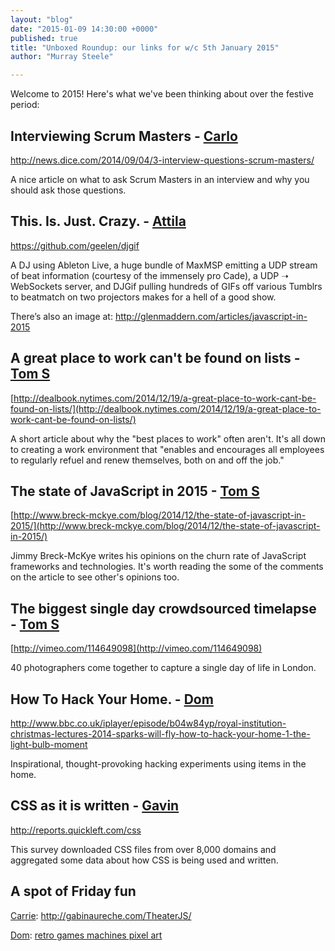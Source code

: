 ```yaml
---
layout: "blog"
date: "2015-01-09 14:30:00 +0000"
published: true
title: "Unboxed Roundup: our links for w/c 5th January 2015"
author: "Murray Steele"

---
```


Welcome to 2015!  Here's what we've been thinking about over the festive period:

## Interviewing Scrum Masters - [Carlo](http://www.unboxedconsulting.com/people/carlo-kruger)

http://news.dice.com/2014/09/04/3-interview-questions-scrum-masters/

A nice article on what to ask Scrum Masters in an interview and why you should ask those questions.

## This. Is. Just. Crazy. - [Attila](https://www.unboxedconsulting.com/people/attila-gyorffy)

https://github.com/geelen/djgif

A DJ using Ableton Live, a huge bundle of MaxMSP emitting a UDP stream of beat information (courtesy of the immensely pro Cade), a UDP ➝ WebSockets server, and DJGif pulling hundreds of GIFs off various Tumblrs to beatmatch <x-gif> on two projectors makes for a hell of a good show.

There’s also an image at: http://glenmaddern.com/articles/javascript-in-2015

## A great place to work can't be found on lists - [Tom S](http://www.unboxedconsulting.com/people/tom-sabin)

[http://dealbook.nytimes.com/2014/12/19/a-great-place-to-work-cant-be-found-on-lists/](http://dealbook.nytimes.com/2014/12/19/a-great-place-to-work-cant-be-found-on-lists/)

A short article about why the "best places to work" often aren't. It's all down to creating a work environment that "enables and encourages all employees to regularly refuel and renew themselves, both on and off the job."

## The state of JavaScript in 2015 - [Tom S](http://www.unboxedconsulting.com/people/tom-sabin)

[http://www.breck-mckye.com/blog/2014/12/the-state-of-javascript-in-2015/](http://www.breck-mckye.com/blog/2014/12/the-state-of-javascript-in-2015/)

Jimmy Breck-McKye writes his opinions on the churn rate of JavaScript frameworks and technologies. It's worth reading the some of the comments on the article to see other's opinions too.

## The biggest single day crowdsourced timelapse - [Tom S](http://www.unboxedconsulting.com/people/tom-sabin)

[http://vimeo.com/114649098](http://vimeo.com/114649098)

40 photographers come together to capture a single day of life in London.

## How To Hack Your Home. - [Dom](http://www.unboxedconsulting.com/people/dominic-mason)

http://www.bbc.co.uk/iplayer/episode/b04w84yp/royal-institution-christmas-lectures-2014-sparks-will-fly-how-to-hack-your-home-1-the-light-bulb-moment

Inspirational, thought-provoking hacking experiments using items in the home.

## CSS as it is written - [Gavin](http://www.unboxedconsulting.com/people/gavin-van-lelyveld)

http://reports.quickleft.com/css

This survey downloaded CSS files from over 8,000 domains and aggregated some data about how CSS is being used and written.

## A spot of Friday fun

[Carrie](http://www.unboxedconsulting.com/people/carrie-bedingfield): http://gabinaureche.com/TheaterJS/

[Dom](http://www.unboxedconsulting.com/people/dominic-mason): [retro games machines pixel art](http://thecuriousbrain.com/?p=56883) 

